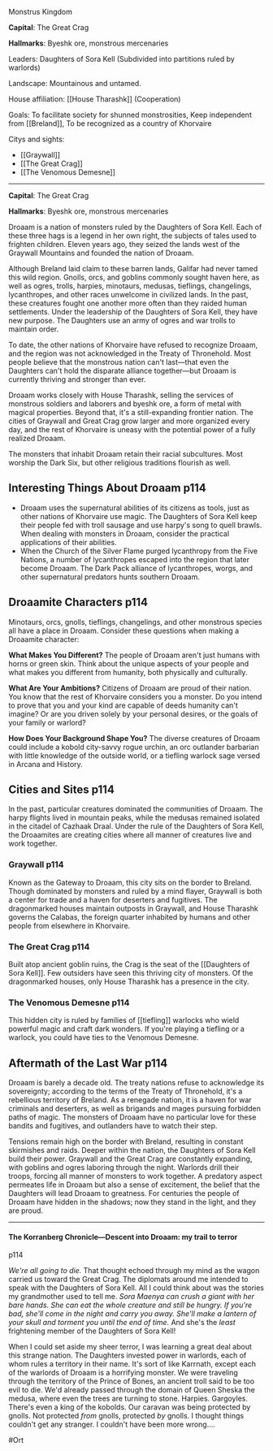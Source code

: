 Monstrus Kingdom

**Capital**: The Great Crag

**Hallmarks**: Byeshk ore, monstrous mercenaries

Leaders: Daughters of Sora Kell (Subdivided into partitions ruled by warlords)

Landscape: Mountainous and untamed. 

House affiliation: [[House Tharashk]] (Cooperation)

Goals:
	To facilitate society for shunned monstrosities, Keep independent from [[Breland]], To be recognized as a country of Khorvaire   

Citys and sights:
* [[Graywall]]
* [[The Great Crag]]
* [[The Venomous Demesne]]

___
**Capital**: The Great Crag

**Hallmarks**: Byeshk ore, monstrous mercenaries

Droaam is a nation of monsters ruled by the Daughters of Sora Kell. Each of these three hags is a legend in her own right, the subjects of tales used to frighten children. Eleven years ago, they seized the lands west of the Graywall Mountains and founded the nation of Droaam.

Although Breland laid claim to these barren lands, Galifar had never tamed this wild region. Gnolls, orcs, and goblins commonly sought haven here, as well as ogres, trolls, harpies, minotaurs, medusas, tieflings, changelings, lycanthropes, and other races unwelcome in civilized lands. In the past, these creatures fought one another more often than they raided human settlements. Under the leadership of the Daughters of Sora Kell, they have new purpose. The Daughters use an army of ogres and war trolls to maintain order.

To date, the other nations of Khorvaire have refused to recognize Droaam, and the region was not acknowledged in the Treaty of Thronehold. Most people believe that the monstrous nation can't last—that even the Daughters can't hold the disparate alliance together—but Droaam is currently thriving and stronger than ever.

Droaam works closely with House Tharashk, selling the services of monstrous soldiers and laborers and byeshk ore, a form of metal with magical properties. Beyond that, it's a still-expanding frontier nation. The cities of Graywall and Great Crag grow larger and more organized every day, and the rest of Khorvaire is uneasy with the potential power of a fully realized Droaam.

The monsters that inhabit Droaam retain their racial subcultures. Most worship the Dark Six, but other religious traditions flourish as well.

## Interesting Things About Droaam p114

- Droaam uses the supernatural abilities of its citizens as tools, just as other nations of Khorvaire use magic. The Daughters of Sora Kell keep their people fed with troll sausage and use harpy's song to quell brawls. When dealing with monsters in Droaam, consider the practical applications of their abilities.
- When the Church of the Silver Flame purged lycanthropy from the Five Nations, a number of lycanthropes escaped into the region that later become Droaam. The Dark Pack alliance of lycanthropes, worgs, and other supernatural predators hunts southern Droaam.

## Droaamite Characters p114

Minotaurs, orcs, gnolls, tieflings, changelings, and other monstrous species all have a place in Droaam. Consider these questions when making a Droaamite character:

**What Makes You Different?** The people of Droaam aren't just humans with horns or green skin. Think about the unique aspects of your people and what makes you different from humanity, both physically and culturally.

**What Are Your Ambitions?** Citizens of Droaam are proud of their nation. You know that the rest of Khorvaire considers you a monster. Do you intend to prove that you and your kind are capable of deeds humanity can't imagine? Or are you driven solely by your personal desires, or the goals of your family or warlord?

**How Does Your Background Shape You?** The diverse creatures of Droaam could include a kobold city-savvy rogue urchin, an orc outlander barbarian with little knowledge of the outside world, or a tiefling warlock sage versed in Arcana and History.

## Cities and Sites p114

In the past, particular creatures dominated the communities of Droaam. The harpy flights lived in mountain peaks, while the medusas remained isolated in the citadel of Cazhaak Draal. Under the rule of the Daughters of Sora Kell, the Droaamites are creating cities where all manner of creatures live and work together.

### Graywall p114

Known as the Gateway to Droaam, this city sits on the border to Breland. Though dominated by monsters and ruled by a mind flayer, Graywall is both a center for trade and a haven for deserters and fugitives. The dragonmarked houses maintain outposts in Graywall, and House Tharashk governs the Calabas, the foreign quarter inhabited by humans and other people from elsewhere in Khorvaire.

### The Great Crag p114

Built atop ancient goblin ruins, the Crag is the seat of the [[Daughters of Sora Kell]]. Few outsiders have seen this thriving city of monsters. Of the dragonmarked houses, only House Tharashk has a presence in the city.

### The Venomous Demesne p114

This hidden city is ruled by families of [[tiefling]] warlocks who wield powerful magic and craft dark wonders. If you're playing a tiefling or a warlock, you could have ties to the Venomous Demesne.

## Aftermath of the Last War p114

Droaam is barely a decade old. The treaty nations refuse to acknowledge its sovereignty; according to the terms of the Treaty of Thronehold, it's a rebellious territory of Breland. As a renegade nation, it is a haven for war criminals and deserters, as well as brigands and mages pursuing forbidden paths of magic. The monsters of Droaam have no particular love for these bandits and fugitives, and outlanders have to watch their step.

Tensions remain high on the border with Breland, resulting in constant skirmishes and raids. Deeper within the nation, the Daughters of Sora Kell build their power. Graywall and the Great Crag are constantly expanding, with goblins and ogres laboring through the night. Warlords drill their troops, forcing all manner of monsters to work together. A predatory aspect permeates life in Droaam but also a sense of excitement, the belief that the Daughters will lead Droaam to greatness. For centuries the people of Droaam have hidden in the shadows; now they stand in the light, and they are proud.
___
#### The Korranberg Chronicle—Descent into Droaam: my trail to terror

p114

_We're all going to die._ That thought echoed through my mind as the wagon carried us toward the Great Crag. The diplomats around me intended to speak with the Daughters of Sora Kell. All I could think about was the stories my grandmother used to tell me. _Sora Maenya can crush a giant with her bare hands. She can eat the whole creature and still be hungry. If you're bad, she'll come in the night and carry you away. She'll make a lantern of your skull and torment you until the end of time._ And she's the _least_ frightening member of the Daughters of Sora Kell!

When I could set aside my sheer terror, I was learning a great deal about this strange nation. The Daughters invested power in warlords, each of whom rules a territory in their name. It's sort of like Karrnath, except each of the warlords of Droaam is a horrifying monster. We were traveling through the territory of the Prince of Bones, an ancient troll said to be too evil to die. We'd already passed through the domain of Queen Sheska the medusa, where even the trees are turning to stone. Harpies. Gargoyles. There's even a king of the kobolds. Our caravan was being protected by gnolls. Not protected _from_ gnolls, protected _by_ gnolls. I thought things couldn't get any stranger. I couldn't have been more wrong....

#Ort